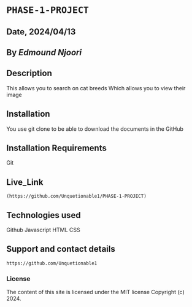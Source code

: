# `PHASE-1-PROJECT`


## Date, 2024/04/13 

## By *Edmound Njoori*

## Description
This allows you to search on cat breeds Which allows you to view their image

## Installation

You use git clone to be able to download the documents in the GitHub

## Installation Requirements

Git


## Live_Link

```ln
(https://github.com/Unquetionable1/PHASE-1-PROJECT)
```

## Technologies used

Github
Javascript
HTML
CSS

## Support and contact details

```ln
https://github.com/Unquetionable1
```

### License

The content of this site is licensed under the MIT license
Copyright (c) 2024.